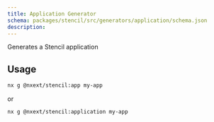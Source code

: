 ```yaml
---
title: Application Generator
schema: packages/stencil/src/generators/application/schema.json
description:
---
```


Generates a Stencil application

## Usage

```bash
nx g @nxext/stencil:app my-app
```

or

```bash
nx g @nxext/stencil:application my-app
```

